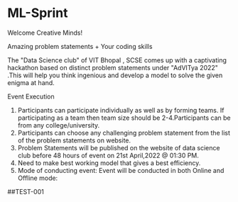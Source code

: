 # ML-Sprint


Welcome Creative Minds!

Amazing problem statements + Your coding skills

The "Data Science club" of VIT Bhopal , SCSE comes up with a captivating hackathon based on distinct problem statements under "AdVITya 2022" .This will help you think ingenious and develop a model to solve the given enigma at hand.
 
Event Execution
1. Participants can participate individually as well as by forming teams. If participating as a team then team size should be 2-4.Participants can be from any college/university.
2. Participants can choose any challenging problem statement from the list of the problem statements on website. 
3. Problem Statements will be published on the website of data science club before 48 hours of event on 21st April,2022 @ 01:30 PM.
4. Need to make best working model that gives a best efficiency. 
5. Mode of conducting event: Event will be conducted in both Online and Offline mode: 

##TEST-001
